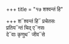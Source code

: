 +++
title = "१७ शश्वन्तं हि"

+++
श᳓श्वन्तं हि᳓ प्रचेतसः  
प्रतिय᳓न्तं चिद् ए᳓नसः  
दे᳓वाः कृणुथ᳓ जीव᳓से